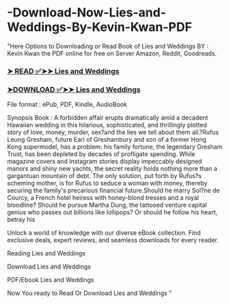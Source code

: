 # -Download-Now-Lies-and-Weddings-By-Kevin-Kwan-PDF
"Here Options to Downloading or Read Book of Lies and Weddings BY : Kevin Kwan the PDF online for free on Server Amazon, Reddit, Goodreads.

### [➤ READ ✅➤➤ Lies and Weddings](https://en.ebooksteach.xyz/?book=197144545-lies-and-weddings)
### [➤DOWNLOAD ✅➤➤ Lies and Weddings](https://en.ebooksteach.xyz/?book=197144545-lies-and-weddings)

File format : ePub, PDF, Kindle, AudioBook

Synopsis Book : A forbidden affair erupts dramatically amid a decadent Hawaiian wedding in this hilarious, sophisticated, and thrillingly plotted story of love, money, murder, sex?and the lies we tell about them all.?Rufus Leung Gresham, future Earl of Greshambury and son of a former Hong Kong supermodel, has a problem: his family fortune, the legendary Gresham Trust, has been depleted by decades of profligate spending. While magazine covers and Instagram stories display impeccably designed manors and shiny new yachts, the secret reality holds nothing more than a gargantuan mountain of debt. The only solution, put forth by Rufus?s scheming mother, is for Rufus to seduce a woman with money, thereby securing the family's precarious financial future.Should he marry Sol?ne de Courcy, a French hotel heiress with honey-blond tresses and a royal bloodline? Should he pursue Martha Dung, the tattooed venture capital genius who passes out billions like lollipops? Or should he follow his heart, betray his 

Unlock a world of knowledge with our diverse eBook collection. Find exclusive deals, expert reviews, and seamless downloads for every reader.

Reading Lies and Weddings

Download Lies and Weddings

PDF/Ebook Lies and Weddings

Now You ready to Read Or Download Lies and Weddings
"
